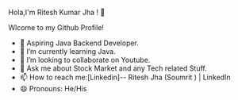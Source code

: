 Hola,I'm Ritesh Kumar Jha ! 👋


 Wlcome to my Github Profile!
 
- 🔭 Aspiring Java Backend Developer.
- 🌱 I’m currently learning Java.
- 👯 I’m looking to collaborate on Youtube.
- 💬 Ask me about Stock Market and any Tech related Stuff.
- 📫 How to reach me:[Linkedin]-- Ritesh Jha (Soumrit ) | LinkedIn
- 😄 Pronouns: He/His


